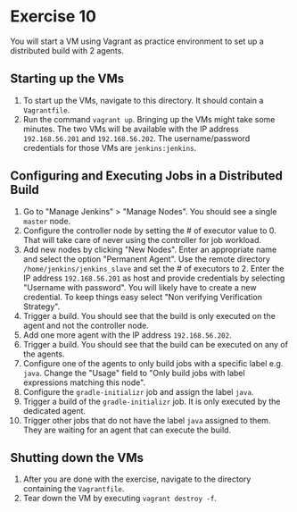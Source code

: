# Exercise 10

You will start a VM using Vagrant as practice environment to set up a distributed build with 2 agents.

## Starting up the VMs

1. To start up the VMs, navigate to this directory. It should contain a `Vagrantfile`.
2. Run the command `vagrant up`. Bringing up the VMs might take some minutes. The two VMs will be available with the IP address `192.168.56.201` and `192.168.56.202`. The username/password credentials for those VMs are `jenkins:jenkins`.

## Configuring and Executing Jobs in a Distributed Build

1. Go to "Manage Jenkins" > "Manage Nodes". You should see a single `master` node.
2. Configure the controller node by setting the # of executor value to 0. That will take care of never using the controller for job workload.
3. Add new nodes by clicking "New Nodes". Enter an appropriate name and select the option "Permanent Agent". Use the remote directory `/home/jenkins/jenkins_slave` and set the # of executors to 2. Enter the IP address `192.168.56.201` as host and provide credentials by selecting "Username with password". You will likely have to create a new credential. To keep things easy select "Non verifying Verification Strategy".
4. Trigger a build. You should see that the build is only executed on the agent and not the controller node.
5. Add one more agent with the IP address `192.168.56.202`.
6. Trigger a build. You should see that the build can be executed on any of the agents.
7. Configure one of the agents to only build jobs with a specific label e.g. `java`. Change the "Usage" field to "Only build jobs with label expressions matching this node".
8. Configure the `gradle-initializr` job and assign the label `java`.
9. Trigger a build of the `gradle-initializr` job. It is only executed by the dedicated agent.
10. Trigger other jobs that do not have the label `java` assigned to them. They are waiting for an agent that can execute the build.

## Shutting down the VMs

1. After you are done with the exercise, navigate to the directory containing the `Vagrantfile`.
2. Tear down the VM by executing `vagrant destroy -f`.
